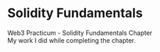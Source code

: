 # Solidity Fundamentals
Web3 Practicum - Solidity Fundamentals Chapter                                                                                                                                                                                                                                                                                                     
My work I did while completing the chapter.
